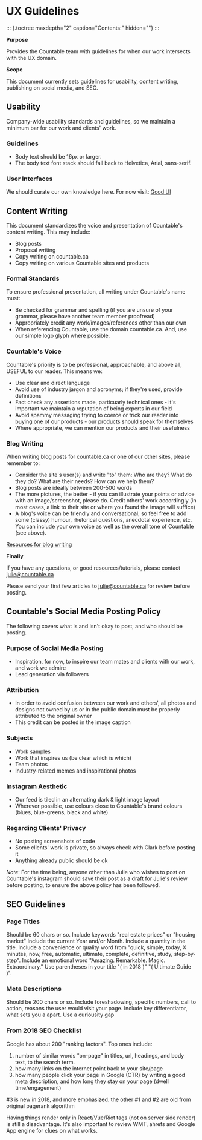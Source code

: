 UX Guidelines
=============

::: {.toctree maxdepth="2" caption="Contents:" hidden=""}
:::

**Purpose**

Provides the Countable team with guidelines for when our work intersects
with the UX domain.

**Scope**

This document currently sets guidelines for usability, content writing,
publishing on social media, and SEO.

Usability
---------

Company-wide usability standards and guidelines, so we maintain a
minimum bar for our work and clients\' work.

### Guidelines

-   Body text should be 16px or larger.
-   The body text font stack should fall back to Helvetica, Arial,
    sans-serif.

### User Interfaces

We should curate our own knowledge here. For now visit: [Good
UI](https://goodui.org/)

Content Writing
---------------

This document standardizes the voice and presentation of Countable\'s
content writing. This may include:

-   Blog posts
-   Proposal writing
-   Copy writing on countable.ca
-   Copy writing on various Countable sites and products

### Formal Standards

To ensure professional presentation, all writing under Countable\'s name
must:

-   Be checked for grammar and spelling (if you are unsure of your
    grammar, please have another team member proofread)
-   Appropriately credit any work/images/references other than our own
-   When referencing Countable, use the domain countable.ca. And, use
    our simple logo glyph where possible.

### Countable\'s Voice

Countable\'s priority is to be professional, approachable, and above
all, USEFUL to our reader. This means we:

-   Use clear and direct language
-   Avoid use of industry jargon and acronyms; if they\'re used, provide
    definitions
-   Fact check any assertions made, particuarly technical ones - it\'s
    important we maintain a reputation of being experts in our field
-   Avoid spammy messaging trying to coerce or trick our reader into
    buying one of our products - our products should speak for
    themselves
-   Where appropriate, we can mention our products and their usefulness

### Blog Writing

When writing blog posts for countable.ca or one of our other sites,
please remember to:

-   Consider the site\'s user(s) and write \"to\" them: Who are they?
    What do they do? What are their needs? How can we help them?
-   Blog posts are ideally between 200-500 words
-   The more pictures, the better - if you can illustrate your points or
    advice with an image/screenshot, please do. Credit others\' work
    accordingly (in most cases, a link to their site or where you found
    the image will suffice)
-   A blog\'s voice can be friendly and conversational, so feel free to
    add some (classy) humour, rhetorical questions, anecdotal
    experience, etc. You can include your own voice as well as the
    overall tone of Countable (see above).

[Resources for blog
writing](https://www.youtube.com/watch?v=ygiAqYJq8No)

**Finally**

If you have any questions, or good resources/tutorials, please contact
<julie@countable.ca>

Please send your first few articles to <julie@countable.ca> for review
before posting.

Countable\'s Social Media Posting Policy
----------------------------------------

The following covers what is and isn\'t okay to post, and who should be
posting.

### Purpose of Social Media Posting

-   Inspiration, for now, to inspire our team mates and clients with our
    work, and work we admire
-   Lead generation via followers

### Attribution

-   In order to avoid confusion between our work and others\', all
    photos and designs not owned by us or in the public domain must be
    properly attributed to the original owner
-   This credit can be posted in the image caption

### Subjects

-   Work samples
-   Work that inspires us (be clear which is which)
-   Team photos
-   Industry-related memes and inspirational photos

### Instagram Aesthetic

-   Our feed is tiled in an alternating dark & light image layout
-   Wherever possible, use colours close to Countable\'s brand colours
    (blues, blue-greens, black and white)

### Regarding Clients\' Privacy

-   No posting screenshots of code
-   Some clients\' work is private, so always check with Clark before
    posting it
-   Anything already public should be ok

*Note*: For the time being, anyone other than Julie who wishes to post
on Countable\'s instagram should save their post as a draft for Julie\'s
review before posting, to ensure the above policy has been followed.

SEO Guidelines
--------------

### Page Titles

Should be 60 chars or so. Include keywords \"real estate prices\" or
\"housing market\" Include the current Year and/or Month. Include a
quantity in the title. Include a convenience or quality word from
\"quick, simple, today, X minutes, now, free, automatic, ultimate,
complete, definitive, study, step-by-step\". Include an emotional word
\"Amazing. Remarkable. Magic. Extraordinary.\" Use parentheses in your
title \"( in 2018 )\" \"( Ultimate Guide )\".

### Meta Descriptions

Should be 200 chars or so. Include foreshadowing, specific numbers, call
to action, reasons the user would visit your page. Include key
differentiator, what sets you a apart. Use a curiousity gap

### From 2018 SEO Checklist

Google has about 200 \"ranking factors\". Top ones include:

1.  number of similar words \"on-page\" in titles, url, headings, and
    body text, to the search term.
2.  how many links on the internet point back to your site/page
3.  how many people click your page in Google (CTR) by writing a good
    meta description, and how long they stay on your page (dwell
    time/engagement)

\#3 is new in 2018, and more emphasized. the other \#1 and \#2 are old
from original pagerank algorithm

Having things render only in React/Vue/Riot tags (not on server side
render) is still a disadvantage. It\'s also important to review WMT,
ahrefs and Google App engine for clues on what works.
